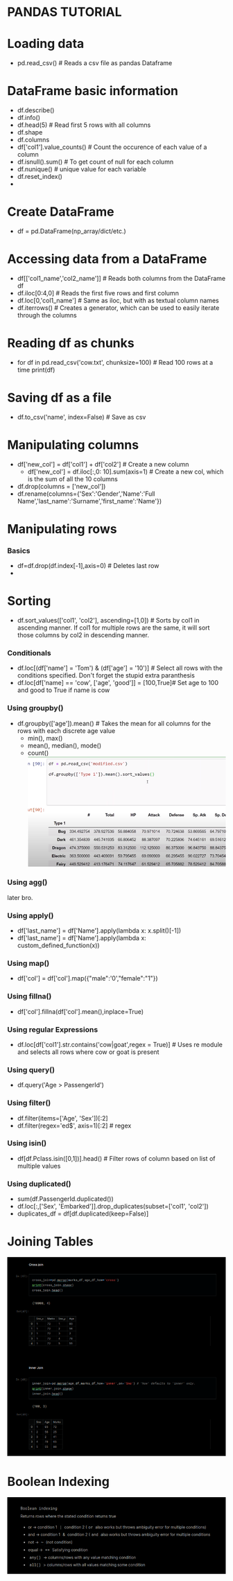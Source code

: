 # PANDAS TUTORIAL

# Loading data
- pd.read_csv() # Reads a csv file as pandas Dataframe

# DataFrame basic information
- df.describe()
- df.info()
- df.head(5) # Read first 5 rows with all columns
- df.shape
- df.columns
- df['col1'].value_counts() # Count the occurence of each value of a column
- df.isnull().sum() # To get count of null for each column
- df.nunique() # unique value for each variable
- df.reset_index() 
- 
  
# Create DataFrame
- df = pd.DataFrame(np_array/dict/etc.)

# Accessing data from a DataFrame
- df[['col1_name','col2_name']] # Reads both columns from the DataFrame df
- df.iloc[0:4,0] # Reads the first five rows and first column
- df.loc[0,'col1_name'] # Same as iloc, but with as textual column names
- df.iterrows() # Creates a generator, which can be used to easily iterate through the columns

# Reading df as chunks
- for df in pd.read_csv('cow.txt', chunksize=100) # Read 100 rows at a time
      print(df)

# Saving df as a file 
- df.to_csv('name', index=False) # Save as csv

# Manipulating columns
- df['new_col'] = df['col1'] + df['col2'] # Create a new column
    - df['new_col'] = df.iloc[:,0: 10].sum(axis=1) # Create a new col, which is the sum of all the 10 columns
- df.drop(columns = ['new_col'])
- df.rename(columns={'Sex':'Gender','Name':'Full Name','last_name':'Surname','first_name':'Name'})

# Manipulating rows

### Basics
- df=df.drop(df.index[-1],axis=0) # Deletes last row
- 
# Sorting
- df.sort_values(['col1', 'col2'], ascending=[1,0]) # Sorts by col1 in ascending manner. If col1 for multiple rows are the same, it will sort those columns by col2 in descending manner.

### Conditionals
- df.loc[(df['name'] = 'Tom') & (df['age'] = '10')] # Select all rows with the conditions specified. Don't forget the stupid extra paranthesis
- df.loc[df['name] == 'cow', ['age', 'good']] = [100,True]# Set age to 100 and good to True if name is cow 

### Using groupby()
- df.groupby(['age']).mean() # Takes the mean for all columns for the rows with each discrete age value
  - min(), max()
  - mean(), median(), mode()
  - count()
![Alt text](image.png)

### Using agg()
later bro.

### Using apply()
- df['last_name'] = df['Name'].apply(lambda x: x.split()[-1])
- df['last_name'] = df['Name'].apply(lambda x: custom_defined_function(x))

### Using map()
- df['col'] = df['col'].map({"male":'0',"female":"1"})

### Using fillna()
- df['col'].fillna(df['col'].mean(),inplace=True)

### Using regular Expressions
- df.loc[df['col1'].str.contains('cow|goat',regex = True)] # Uses re module and selects all rows where cow or goat is present

### Using query()
- df.query('Age > PassengerId')

### Using filter()
- df.filter(items=['Age', 'Sex'])[:2]
- df.filter(regex='ed$', axis=1)[:2] # regex

### Using isin()
- df[df.Pclass.isin([0,1])].head() # Filter rows of column based on list of multiple values

### Using duplicated()
- sum(df.PassengerId.duplicated())
- df.loc[:,['Sex', 'Embarked']].drop_duplicates(subset=['col1', 'col2'])
- duplicates_df = df[df.duplicated(keep=False)]

# Joining Tables
![Alt text](image-1.png)

# Boolean Indexing
![Alt text](image-2.png)